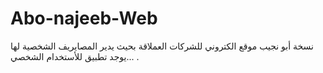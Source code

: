 # Abo-najeeb-Web
نسخة أبو نجيب موقع الكتروني للشركات العملاقة بحيث يدير المصايريف الشخصية لها ...يوجد تطبيق للأستخدام الشخصي .
